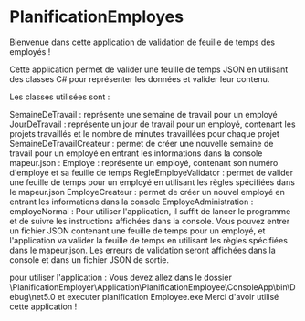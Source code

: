 # PlanificationEmployes
Bienvenue dans cette application de validation de feuille de temps des employés !

Cette application permet de valider une feuille de temps JSON en utilisant des classes C# pour représenter les données et valider leur contenu.

Les classes utilisées sont :

SemaineDeTravail : représente une semaine de travail pour un employé
JourDeTravail : représente un jour de travail pour un employé, contenant les projets travaillés et le nombre de minutes travaillées pour chaque projet
SemaineDeTravailCreateur : permet de créer une nouvelle semaine de travail pour un employé en entrant les informations dans la console
mapeur.json : 
Employe : représente un employé, contenant son numéro d'employé et sa feuille de temps
RegleEmployeValidator : permet de valider une feuille de temps pour un employé en utilisant les règles spécifiées dans le mapeur.json
EmployeCreateur : permet de créer un nouvel employé en entrant les informations dans la console
EmployeAdministration : 
employeNormal :
Pour utiliser l'application, il suffit de lancer le programme et de suivre les instructions affichées dans la console. Vous pouvez entrer un fichier JSON contenant une feuille de temps pour un employé, et l'application va valider la feuille de temps en utilisant les règles spécifiées dans le mapeur.json. Les erreurs de validation seront affichées dans la console et dans un fichier JSON de sortie.

pour utiliser l'application :
Vous devez allez dans le dossier \PlanificationEmployer\Application\PlanificationEmployee\ConsoleApp\bin\Debug\net5.0 et executer planification Employee.exe
Merci d'avoir utilisé cette application !
